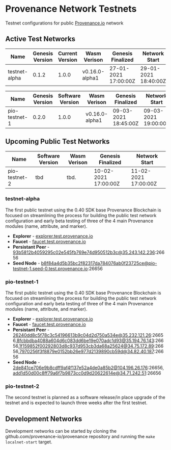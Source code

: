 # Provenance Network Testnets
Testnet configurations for public [Provenance.io](https://provenance.io) network

## Active Test Networks

| Name          | Genesis Version | Current Version | Wasm Verison   | Genesis Finalized    | Network Start        |
|---------------|-----------------|-----------------|----------------|----------------------|----------------------|
| testnet-alpha | 0.1.2           | 1.0.0           | v0.16.0-alpha1 | 27-01-2021 17:00:00Z | 29-01-2021 18:40:00Z |

| Name          | Genesis Version | Software Version | Wasm Verison   | Genesis Finalized    | Network Start        |
|---------------|-----------------|------------------|----------------|----------------------|----------------------|
| pio-testnet-1 | 0.2.0           | 1.0.0            | v0.16.0-alpha1 | 09-03-2021 18:45:00Z | 09-03-2021 19:00:00Z |

## Upcoming Public Test Networks

| Name          | Software Version | Wasm Verison | Genesis Finalized    | Network Start        |
|---------------|------------------|--------------|----------------------|----------------------|
| pio-testnet-2 | tbd              | tbd.         | 10-02-2021 17:00:00Z | 11-02-2021 17:00:00Z |


### testnet-alpha

The first public testnet using the 0.40 SDK base Provenance Blockchain is focused on streamlining the process for building the public test network configuration and early beta testing of three of the 4 main Provenance modules (name, attribute, and marker).

- **Explorer** - [explorer.test.provenance.io](https://explorer.test.provenance.io)
- **Faucet** - [faucet.test.provenance.io](https://faucet.test.provenance.io)
- **Persistant Peer** - 93b5812b4059295c02e545fb769e74d950512b3c@35.243.142.236:26656
- **Seed Node** - b8f84a4d5b35bc2f82317da784076ab0f23725ce@pio-testnet-1.seed-0.test.provenance.io:26656

### pio-testnet-1

The first public testnet using the 0.40 SDK base Provenance Blockchain is focused on streamlining the process for building the public test network configuration and early beta testing of three of the 4 main Provenance modules (name, attribute, and marker).

- **Explorer** - [explorer.test.provenance.io](https://explorer.test.provenance.io)
- **Faucet** - [faucet.test.provenance.io](https://faucet.test.provenance.io)
- **Persistant Peer** - 26240dd8c5f78c3c54196613b9c04d2d750a534e@35.232.121.26:26656,8fcbbdba4088a604d6c083dd6be19e070adc1d93@35.194.76.143:26656,1f159852f00292803d8c937d953cb3da68a25624@34.75.172.89:26656,7970256f3f8879e0152bb26e977d2139890cb59d@34.82.40.187:26656
- **Seed Node** - 2de841ce706e9b8cdff9af4f137e52a4de0a85b2@104.196.26.176:26656,add1d50d00c8ff79a6f7b9873cc0d9d20622614e@34.71.242.51:26656

### pio-testnet-2

The second testnet is planned as a software release/in place upgrade of the testnet and is expected to launch three weeks after the first testnet.

## Development Networks

Development networks can be started by cloning the github.com/provenance-io/provenance repository and running the `make localnet-start` target.
